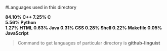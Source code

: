 
#Languages used in this directory

**84.10%  C++
7.25%   C\
5.56%   Python\
1.27%   HTML
0.63%   Java
0.31%   CSS
0.28%   Shell
0.22%   Makefile
0.05%   JavaScript**


> Command to get languages of particular directory is **github-linguist**
